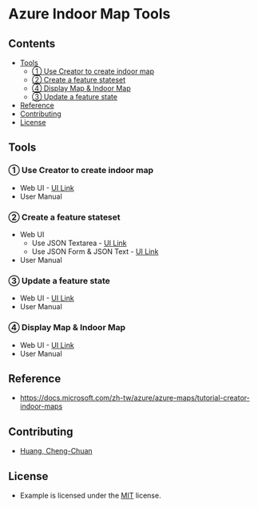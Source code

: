 # Azure Indoor Map Tools

## Contents
- [Tools](#tools)
  - [① Use Creator to create indoor map](#-use-creator-to-create-indoor-map)
  - [② Create a feature stateset](#-create-a-feature-stateset)
  - [④ Display Map & Indoor Map](#-display-map--indoor-map)
  - [③ Update a feature state](#-update-a-feature-state)
- [Reference](#reference)
- [Contributing](#contributing)
- [License](#license)

## Tools
### ① Use Creator to create indoor map
* Web UI - [UI Link](https://archerhuang.github.io/Azure-Indoor-Map-Tools/Creator-Create-Azure-Indoor-Map/)
* User Manual

### ② Create a feature stateset
* Web UI
  * Use JSON Textarea - [UI Link](https://archerhuang.github.io/Azure-Indoor-Map-Tools/Set-Feature-Stateset/textarea/)
  * Use JSON Form & JSON Text - [UI Link](https://archerhuang.github.io/Azure-Indoor-Map-Tools/Set-Feature-Stateset/form_textarea/)
* User Manual

### ③ Update a feature state
* Web UI - [UI Link]()
* User Manual

### ④ Display Map & Indoor Map
* Web UI - [UI Link](https://archerhuang.github.io/Azure-Indoor-Map-Tools/Indoor-Map)
* User Manual

## Reference
* https://docs.microsoft.com/zh-tw/azure/azure-maps/tutorial-creator-indoor-maps

## Contributing
* [Huang, Cheng-Chuan](https://github.com/ArcherHuang)

## License
* Example is licensed under the [MIT](./LICENSE) license.